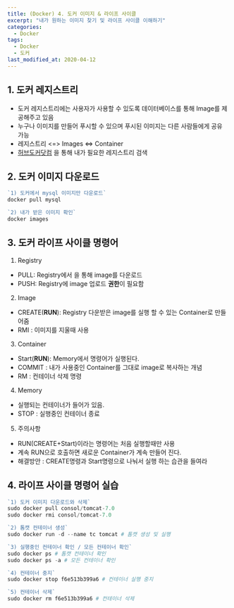```yaml
---
title: (Docker) 4. 도커 이미지 & 라이프 사이클
excerpt: "내가 원하는 이미지 찾기 및 라이프 사이클 이해하기"
categories:
  - Docker
tags:
  - Docker
  - 도커
last_modified_at: 2020-04-12
---
```

## 1. 도커 레지스트리
- 도커 레지스트리에는 사용자가 사용할 수 있도록 데이터베이스를 통해 Image를 제공해주고 있음
- 누구나 이미지를 만들어 푸시할 수 있으며 푸시된 이미지는 다른 사람들에게 공유 가능
- 레지스트리 <=> Images <=> Container
- [허브도커닷컴](https://hub.docker.com/) 을 통해 내가 필요한 레지스트리 검색

## 2. 도커 이미지 다운로드
```php
`1) 도커에서 mysql 이미지만 다운로드`
docker pull mysql

`2) 내가 받은 이미지 확인`
docker images
```

## 3. 도커 라이프 사이클 명령어
1. Registry
  - PULL: Registry에서 을 통해 image를 다운로드
  - PUSH: Registry에 image 업로드 **권한**이 필요함

2. Image
  - CREATE(**RUN**): Registry 다운받은 image를 실행 할 수 있는 Container로 만들어줌
  - RMI : 이미지를 지울때 사용

3. Container
  - Start(**RUN**): Memory에서 명령어가 실행된다.
  - COMMIT : 내가 사용중인 Container를 그대로 image로 복사하는 개념
  - RM : 컨테이너 삭제 명령


4. Memory
  - 실행되는 컨테이너가 들어가 있음.
  - STOP : 실행중인 컨테이너 종료

5. 주의사항
  - RUN(CREATE+Start)이라는 명령어는 처음 실행할때만 사용
  - 계속 RUN으로 호출하면 새로운 Container가 계속 만들어 진다.
  - 해결방안 : CREATE명령과  Start명령으로 나눠서 실행 하는 습관을 들여라

## 4. 라이프 사이클 명령어 실습
```php
`1) 도커 이미지 다운로드와 삭제`
sudo docker pull consol/tomcat-7.0
sudo docker rmi consol/tomcat-7.0

`2) 톰캣 컨테이너 생성`
sudo docker run -d --name tc tomcat # 톰캣 생성 및 실행

`3) 실행중인 컨테이너 확인 / 모든 컨테이너 확인`
sudo docker ps # 톰캣 컨테이너 확인
sudo docker ps -a # 모든 컨테이너 확인

`4) 컨테이너 중지`
sudo docker stop f6e513b399a6 # 컨테이너 실행 중지

`5) 컨테이너 삭제`
sudo docker rm f6e513b399a6 # 컨테이너 삭제

```
